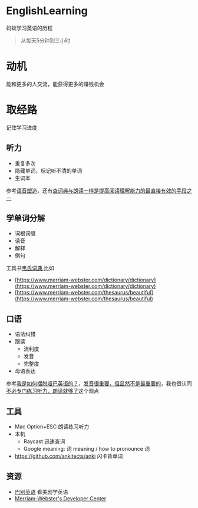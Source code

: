 # EnglishLearning
蚂蚁学习英语的历程

> 从每天5分钟到三小时

# 动机

能和更多的人交流，能获得更多的赚钱机会

# 取经路

记住学习进度

## 听力

* 重复多次
* 隐藏单词，标记听不清的单词
* 生词本

参考[语音塑造](https://1000h.org/sounds-of-american-english/0-intro.html)，还有[查词典与朗读一样是提高阅读理解能力的最直接有效的手段之一](https://github.com/ZuodaoTech/everyone-can-use-english/blob/main/book/chapter5.md)
  
## 学单词分解

* 词根词缀
* 读音
* 解释
* 例句

工具书[韦氏词典](https://www.merriam-webster.com/wordfinder),比如

* [https://www.merriam-webster.com/dictionary/dictionary](https://www.merriam-webster.com/dictionary/dictionary)
* [https://www.merriam-webster.com/thesaurus/beautiful](https://www.merriam-webster.com/thesaurus/beautiful)

## 口语

* 语法纠错
* 跟读
  - 流利度
  - 发音
  - 完整度
 * 母语表达

参考[我是如何摆脱哑巴英语的？](https://github.com/ZuodaoTech/everyone-can-use-english/blob/main/book/chapter2.md)，[发音很重要，但显然不是最重要的](https://github.com/ZuodaoTech/everyone-can-use-english/blob/main/book/chapter3.md)，我也很认同[不必专门练习听力，朗读就够了](https://github.com/ZuodaoTech/everyone-can-use-english/blob/main/book/chapter4.md)这个观点

## 工具

* Mac Option+ESC 朗读练习听力
* 本机
  * Raycast 迅速查词
  * Google meaning: 词 meaning / how to pronounce 词
* https://github.com/ankitects/anki 闪卡背单词

## 资源

* [巴别英语](https://www.babelabc.com/) 看美剧学英语
* [Merriam-Webster's Developer Center](https://dictionaryapi.com/)
